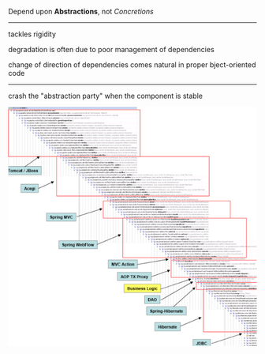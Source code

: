 Depend upon __Abstractions__, not _Concretions_

---

tackles rigidity

degradation is often due to poor management of dependencies

change of direction of dependencies comes natural in proper bject-oriented code

---

crash the "abstraction party" when the component is stable

<img class="plain" src="img/callstack.png">